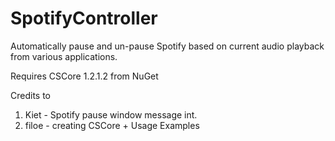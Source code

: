 # SpotifyController
Automatically pause and un-pause Spotify based on current audio playback from various applications.

Requires CSCore 1.2.1.2 from NuGet

Credits to
  1. Kiet - Spotify pause window message int.
  2. filoe - creating CSCore + Usage Examples
